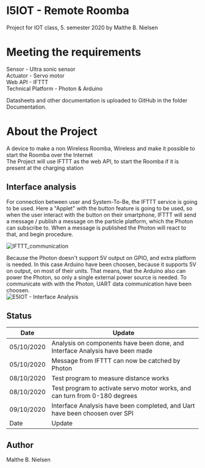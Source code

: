 # I5IOT - Remote Roomba
Project for IOT class, 5. semester 2020 by Malthe B. Nielsen

# Meeting the requirements
Sensor             - Ultra sonic sensor  
Actuator           - Servo motor  
Web API            - IFTTT  
Technical Platform - Photon & Arduino  

Datasheets and other documentation is uploaded to GitHub in the folder Documentation.

# About the Project  
A device to make a non Wireless Roomba, Wireless and make it possible to start the Roomba over the Internet  
The Project will use IFTTT as the web API, to start the Roomba if it is present at the charging station

## Interface analysis
For connection between user and System-To-Be, the IFTTT service is going to be used. Here a "Applet" with the button feature is going to be used, so when the user interact with the button on their smartphone, IFTTT will send a message / publish a message on the particle platform, which the Photon can subscribe to. When a message is published the Photon will react to that, and begin procedure.  
  
![IFTTT_communication](https://user-images.githubusercontent.com/54708397/95649891-54683680-0ae0-11eb-9a0c-62cb9440f765.png)
  
Because the Photon doesn't support 5V output on GPIO, and extra platform is needed. In this case Arduino have been choosen, because it supports 5V on output, on most of their units. That means, that the Arduino also can power the Photon, so only a single external power source is needed. To communicate with with the Photon, UART data communication have been choosen.  
![E5IOT - Interface Analysis](https://user-images.githubusercontent.com/54708397/95627436-8647b180-0a7c-11eb-9beb-b1848b5f4bd1.png)  

## Status  
| Date      | Update |
| ----------- | ----------- |
| 05/10/2020 | Analysis on components have been done, and Interface Analysis have been made |
| 05/10/2020 | Message from IFTTT can now be catched by Photon       |
| 08/10/2020   | Test program to measure distance works |
| 08/10/2020   | Test program to activate servo motor works, and can turn from 0-180 degrees |
| 09/10/2020   | Interface Analysis have been completed, and Uart have been choosen over SPI       |
| Date   | Update        |

## Author
Malthe B. Nielsen
